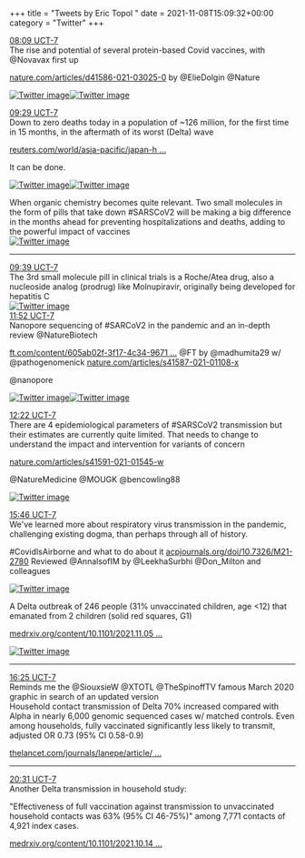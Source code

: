 +++
title = "Tweets by Eric Topol " 
date = 2021-11-08T15:09:32+00:00
category = "Twitter"
+++
<div class="tweet"> 
<div class="profile"> 
<a href="https://twitter.com/erictopol/status/1457726988865601541" target="_blank" rel="noreferer">08:09 UCT-7</a> 
</div> 
<div class="content"> 
The rise and potential of several protein-based Covid vaccines, with @Novavax first up

<a href="https://www.nature.com/articles/d41586-021-03025-0" target="_blank" rel="noreferer">nature.com/articles/d41586-021-03025-0</a> 
 by @ElieDolgin @Nature </div> 
<a href="/twitter/erictopol/images/FDrh-gUVkAMMtez.jpg"  ><img src="/twitter/erictopol/images/FDrh-gUVkAMMtez.jpg" alt="Twitter image" ></img></a><a href="/twitter/erictopol/images/FDriAKcVkAIBBMF.png"  ><img src="/twitter/erictopol/images/FDriAKcVkAIBBMF.png" alt="Twitter image" ></img></a></div> 
<div class="tweet"> 
<div class="profile"> 
<a href="https://twitter.com/erictopol/status/1457747107255701504" target="_blank" rel="noreferer">09:29 UCT-7</a> 
</div> 
<div class="content"> 
Down to zero deaths today in a population of ~126 million, for the first time in 15 months, in the aftermath of its worst (Delta) wave

<a href="https://www.reuters.com/world/asia-pacific/japan-has-zero-daily-covid-19-deaths-first-time-15-months-media-2021-11-08/?utm_campaign=KHN%3A%20First%20Edition&utm_medium=email&_hsmi=180277755&_hsenc=p2ANqtz-_NEK2hvm1v6MYTQdHF-MYW5E5AYEqL_fquHzI8oNO6IAbQi5fMvkAECYifYdCHURL805ksf4w40IttJONfkpsxH-JpWg&utm_content=180277755&utm_source=hs_email" target="_blank" rel="noreferer">reuters.com/world/asia-pacific/japan-h ...</a> 


It can be done. </div> 
<a href="/twitter/erictopol/images/FDr0lzKVQAQLfOj.jpg"  ><img src="/twitter/erictopol/images/FDr0lzKVQAQLfOj.jpg" alt="Twitter image" ></img></a><a href="/twitter/erictopol/images/FDr1KR3VkAAWCnE.jpg"  ><img src="/twitter/erictopol/images/FDr1KR3VkAAWCnE.jpg" alt="Twitter image" ></img></a></div> 
<div class="thread"> 
<div class="thread-content"> 
When organic chemistry becomes quite relevant. Two small molecules in the form of pills that take down #SARSCoV2 will be making a big difference in the months ahead for preventing hospitalizations and deaths, adding to the powerful impact of vaccines </div> 
<a href="/twitter/erictopol/images/FDm_dcrUYAgSvWN.jpg"  ><img src="/twitter/erictopol/images/FDm_dcrUYAgSvWN.jpg" alt="Twitter image" ></img></a><hr><div class="profile"> 
<a href="https://twitter.com/erictopol/status/1457749671900680193" target="_blank" rel="noreferer">09:39 UCT-7</a> 
</div> 
<div class="content"> 
The 3rd small molecule pill in clinical trials is a Roche/Atea drug, also a nucleoside analog (prodrug) like Molnupiravir, originally being developed for hepatitis C </div> 
<a href="/twitter/erictopol/images/FDr2ZcjVEAQD0kv.jpg"  ><img src="/twitter/erictopol/images/FDr2ZcjVEAQD0kv.jpg" alt="Twitter image" ></img></a></div> 
<div class="tweet"> 
<div class="profile"> 
<a href="https://twitter.com/erictopol/status/1457783170892324870" target="_blank" rel="noreferer">11:52 UCT-7</a> 
</div> 
<div class="content"> 
Nanopore sequencing of #SARCoV2 in the pandemic and an in-depth review @NatureBiotech 

<a href="https://www.ft.com/content/605ab02f-3f17-4c34-9671-c33b9d181222" target="_blank" rel="noreferer">ft.com/content/605ab02f-3f17-4c34-9671 ...</a> 
 @FT by @madhumita29 w/ @pathogenomenick  <a href="https://www.nature.com/articles/s41587-021-01108-x" target="_blank" rel="noreferer">nature.com/articles/s41587-021-01108-x</a> 


@nanopore </div> 
<a href="/twitter/erictopol/images/FDsUtKOUcAEZ4aL.jpg"  ><img src="/twitter/erictopol/images/FDsUtKOUcAEZ4aL.jpg" alt="Twitter image" ></img></a><a href="/twitter/erictopol/images/FDsUwnTVcAADdOh.jpg"  ><img src="/twitter/erictopol/images/FDsUwnTVcAADdOh.jpg" alt="Twitter image" ></img></a></div> 
<div class="tweet"> 
<div class="profile"> 
<a href="https://twitter.com/erictopol/status/1457790683213799425" target="_blank" rel="noreferer">12:22 UCT-7</a> 
</div> 
<div class="content"> 
There are 4 epidemiological parameters of #SARSCoV2 transmission but their estimates are currently quite limited. That needs to change to understand the impact and intervention for variants of concern

<a href="https://www.nature.com/articles/s41591-021-01545-w" target="_blank" rel="noreferer">nature.com/articles/s41591-021-01545-w</a> 


@NatureMedicine @MOUGK @bencowling88 </div> 
<a href="/twitter/erictopol/images/FDsbZ-IVUAENUIy.jpg"  ><img src="/twitter/erictopol/images/FDsbZ-IVUAENUIy.jpg" alt="Twitter image" ></img></a></div> 
<div class="tweet"> 
<div class="profile"> 
<a href="https://twitter.com/erictopol/status/1457841894327656456" target="_blank" rel="noreferer">15:46 UCT-7</a> 
</div> 
<div class="content"> 
We've learned more about respiratory virus transmission in the pandemic, challenging existing dogma, than perhaps through all of history. 

#CovidIsAirborne and what to do about it <a href="https://www.acpjournals.org/doi/10.7326/M21-2780" target="_blank" rel="noreferer">acpjournals.org/doi/10.7326/M21-2780</a> 
 Reviewed @AnnalsofIM by @LeekhaSurbhi @Don_Milton and colleagues </div> 
<a href="/twitter/erictopol/images/FDtKNIbVgAMCZ3X.jpg"  ><img src="/twitter/erictopol/images/FDtKNIbVgAMCZ3X.jpg" alt="Twitter image" ></img></a></div> 
<div class="thread"> 
<div class="thread-content"> 
A Delta outbreak of 246 people (31% unvaccinated children, age &lt;12) that emanated from 2 children (solid red squares, G1)

<a href="https://www.medrxiv.org/content/10.1101/2021.11.05.21265712v1" target="_blank" rel="noreferer">medrxiv.org/content/10.1101/2021.11.05 ...</a> 
 </div> 
<a href="/twitter/erictopol/images/FDsyWiaVEAIqHcQ.jpg"  ><img src="/twitter/erictopol/images/FDsyWiaVEAIqHcQ.jpg" alt="Twitter image" ></img></a><hr><div class="profile"> 
<a href="https://twitter.com/erictopol/status/1457851872736264199" target="_blank" rel="noreferer">16:25 UCT-7</a> 
</div> 
<div class="content"> 
Reminds me the @SiouxsieW @XTOTL @TheSpinoffTV famous March 2020 graphic in search of an updated version </div> 
</div> 
<div class="thread"> 
<div class="thread-content"> 
Household contact transmission of Delta 70% increased compared with Alpha in nearly 6,000 genomic sequenced cases w/ matched controls. Even among households, fully vaccinated significantly less likely to transmit, adjusted OR 0.73 (95% CI 0.58-0.9) 

<a href="https://www.thelancet.com/journals/lanepe/article/PIIS2666-7762(21)00238-6/fulltext" target="_blank" rel="noreferer">thelancet.com/journals/lanepe/article/ ...</a> 
</div> 
<hr><div class="profile"> 
<a href="https://twitter.com/erictopol/status/1457913612765253634" target="_blank" rel="noreferer">20:31 UCT-7</a> 
</div> 
<div class="content"> 
Another Delta transmission in household study:

"Effectiveness of full vaccination against transmission to unvaccinated household contacts was 63% (95% CI 46-75%)" among 7,771 contacts of 4,921 index cases.

<a href="https://www.medrxiv.org/content/10.1101/2021.10.14.21264959v1" target="_blank" rel="noreferer">medrxiv.org/content/10.1101/2021.10.14 ...</a> 
</div> 
</div> 


